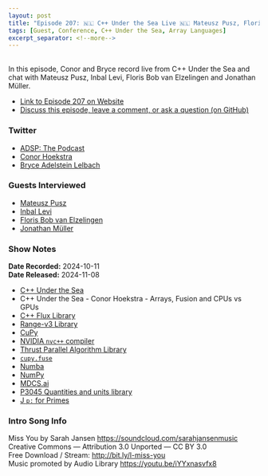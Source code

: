 ```yaml
---
layout: post
title: "Episode 207: 🇳🇱 C++ Under the Sea Live 🇳🇱 Mateusz Pusz, Floris Bob & More!"
tags: [Guest, Conference, C++ Under the Sea, Array Languages]
excerpt_separator: <!--more-->
---
```


<div id="buzzsprout-player-16068068"></div><script src="https://www.buzzsprout.com/1501960/episodes/16068068-episode-207-c-under-the-sea-live-mateusz-pusz-floris-bob-more.js?container_id=buzzsprout-player-16068068&player=small" type="text/javascript" charset="utf-8"></script>

<br>In this episode, Conor and Bryce record live from C++ Under the Sea and chat with Mateusz Pusz, Inbal Levi, Floris Bob van Elzelingen and Jonathan Müller.

<!--more-->

* [Link to Episode 207 on Website](https://adspthepodcast.com/2024/11/08/Episode-207.html)
* [Discuss this episode, leave a comment, or ask a question (on GitHub)](https://github.com/codereport/adsp2/discussions/106)

### Twitter
 
* [ADSP: The Podcast](https://twitter.com/adspthepodcast)
* [Conor Hoekstra](https://twitter.com/code_report)
* [Bryce Adelstein Lelbach](https://twitter.com/blelbach)

### Guests Interviewed

* [Mateusz Pusz](https://x.com/mateusz_pusz)
* [Inbal Levi](https://x.com/Inbal_l)
* [Floris Bob van Elzelingen](https://x.com/florisbob)
* [Jonathan Müller](https://x.com/foonathan)

### Show Notes

**Date Recorded:** 2024-10-11 <br>
**Date Released:** 2024-11-08

* [C++ Under the Sea](https://cppunderthesea.nl/)
* C++ Under the Sea - Conor Hoekstra - Arrays, Fusion and CPUs vs GPUs
* [C++ Flux Library](https://github.com/tcbrindle/flux)
* [Range-v3 Library](https://ericniebler.github.io/range-v3/)
* [CuPy](https://cupy.dev/)
* [NVIDIA `nvc++` compiler](https://docs.nvidia.com/hpc-sdk//index.html)
* [Thrust Parallel Algorithm Library](https://thrust.github.io/)
* [`cupy.fuse`](https://docs.cupy.dev/en/latest/reference/generated/cupy.fuse.html)
* [Numba](https://numba.pydata.org/)
* [NumPy](https://numpy.org/)
* [MDCS.ai](https://mdcs.ai/)
* [P3045 Quantities and units library](https://wg21.link/p3045)
* [J `p:` for Primes](https://code.jsoftware.com/wiki/Vocabulary/pco)

### Intro Song Info
 
Miss You by Sarah Jansen https://soundcloud.com/sarahjansenmusic<br>
Creative Commons — Attribution 3.0 Unported — CC BY 3.0<br>
Free Download / Stream: http://bit.ly/l-miss-you<br>
Music promoted by Audio Library https://youtu.be/iYYxnasvfx8<br>
